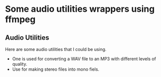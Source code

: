 # Some audio utilities wrappers using ffmpeg

## Audio Utilities

Here are some audio utilities that I could be using.

- One is used for converting a WAV file to an MP3 with different levels of quality.
- Use for making stereo files into mono fiels.
